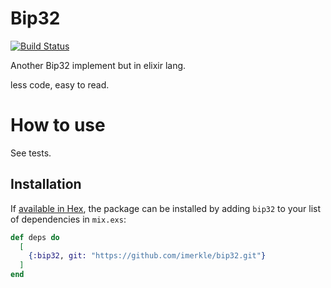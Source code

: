 # Bip32

[![Build Status](https://travis-ci.com/imerkle/bip32.svg?branch=master)](https://travis-ci.com/imerkle/bip32)

Another Bip32 implement but in elixir lang. 

less code, easy to read.

# How to use

See tests.

## Installation

If [available in Hex](https://hex.pm/docs/publish), the package can be installed
by adding `bip32` to your list of dependencies in `mix.exs`:

```elixir
def deps do
  [
    {:bip32, git: "https://github.com/imerkle/bip32.git"}
  ]
end
```

